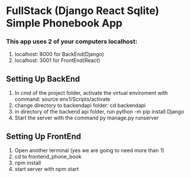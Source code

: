 # FullStack (Django React Sqlite) Simple Phonebook App
### This app uses 2 of your computers localhost:
1. localhost: 8000 for BackEnd(Django)
2. localhost: 3001 for FrontEnd(React)

## Setting Up BackEnd
1. In cmd of the project folder, activate the virtual enviroment with command: source env1/Scripts/activate
2. change directory to backendapi folder: cd backendapi
3. in directory of the backend api folder, run python -m pip install Django
4. Start the server with the command py manage.py runserver


## Setting Up FrontEnd
1. Open another terminal (yes we are going to need more than 1)
2. cd to frontend_phone_book
3. npm install
4. start server with npm start
